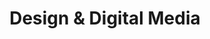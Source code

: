 ---
title: Design & Digital Media
preamble: |
  In Design & Digital Media, you will work on a project to design and develop a website. This unit will be assessed with three standards:

    * Internal assessments (7 credits)
        * [**AS91878**: Develop a design for a digital outcome](https://www.nzqa.govt.nz/nqfdocs/ncea-resource/achievements/2019/as91878.pdf) (3 credits)
        * [**AS91880**: Develop a digital media outcome](https://www.nzqa.govt.nz/nqfdocs/ncea-resource/achievements/2019/as91880.pdf) (4 credits)
    * External assessments (3 credits)
        * [**AS91886**: Demonstrate understanding of human computer interaction](https://www.nzqa.govt.nz/nqfdocs/ncea-resource/achievements/2019/as91886.pdf) (3 credits)

  > If you lose access to your work because you saved it on a school computer and did not save it to OneDrive, **YOU WILL NOT BE GIVEN AN EXTENSION**!

  <br>
layout: auto_contents
hide_toc: true
categories:
  - design:
    category_name: Website
    category_items:
      - set-up:
        item_name: Set up the website
        item_desc: Create a Wix account and start setting up your home page
        item_icon: img/purpose.svg
        item_page: set-up
---